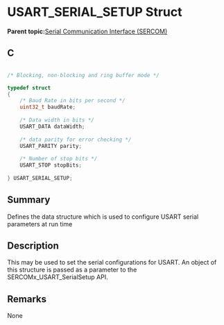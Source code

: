 # USART\_SERIAL\_SETUP Struct

**Parent topic:**[Serial Communication Interface \(SERCOM\)](GUID-76AE7205-E3EF-4EE6-AC28-5153E3565982.md)

## C

```c

/* Blocking, non-blocking and ring buffer mode */

typedef struct
{
    /* Baud Rate in bits per second */
    uint32_t baudRate;
    
    /* Data width in bits */
    USART_DATA dataWidth;
    
    /* data parity for error checking */
    USART_PARITY parity;
    
    /* Number of stop bits */
    USART_STOP stopBits;
    
} USART_SERIAL_SETUP;

```

## Summary

Defines the data structure which is used to configure USART serial parameters at run time

## Description

This may be used to set the serial configurations for USART. An object of this structure is passed as a parameter to the SERCOMx\_USART\_SerialSetup API.

## Remarks

None

